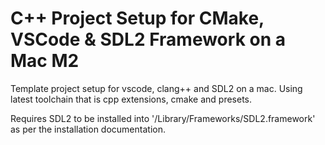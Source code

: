 # C++ Project Setup for CMake, VSCode & SDL2 Framework on a Mac M2

Template project setup for vscode, clang++ and SDL2 on a mac. Using latest toolchain that is cpp extensions, cmake and presets.

Requires SDL2 to be installed into '/Library/Frameworks/SDL2.framework' as per the installation documentation.

